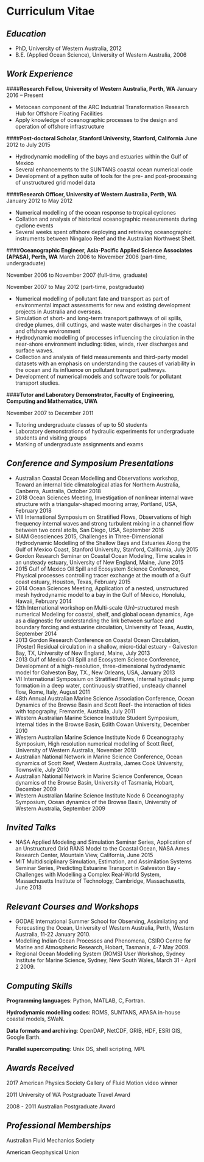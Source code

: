# Curriculum Vitae

## *Education*
- PhD, University of Western Australia, 2012
- B.E. (Applied Ocean Science), University of Western Australia, 2006

## *Work Experience*

####**Research Fellow, University of Western Australia, Perth, WA**
January 2016 – Present

- Metocean component of the ARC Industrial Transformation Research Hub for Offshore Floating Facilities
- Apply knowledge of oceanographic processes to the design and operation of offshore infrastructure

####**Post-doctoral Scholar, Stanford University, Stanford, California**
June 2012 to July 2015

- Hydrodynamic modelling of the bays and estuaries within the Gulf of Mexico
- Several enhancements to the SUNTANS coastal ocean numerical code
- Development of a python suite of tools for the pre- and post-processing of unstructured grid model data

####**Research Officer, University of Western Australia, Perth, WA**
January 2012 to May 2012

- Numerical modelling of the ocean response to tropical cyclones
- Collation and analysis of historical oceanographic measurements during cyclone events
- Several weeks spent offshore deploying and retrieving oceanographic instruments between Ningaloo Reef and the Australian Northwest Shelf.

####**Oceanographic Engineer, Asia-Pacific Applied Science Associates (APASA), Perth, WA**
March 2006 to November 2006 (part-time, undergraduate) 

November 2006 to November 2007 (full-time, graduate)

November 2007 to May 2012	(part-time, postgraduate)

- Numerical modelling of pollutant fate and transport as part of environmental impact assessments for new and existing development projects in Australia and overseas.
- Simulation of short- and long-term transport pathways of oil spills, dredge plumes, drill cuttings, and waste water discharges in the coastal and offshore environment
- Hydrodynamic modelling of processes influencing the circulation in the near-shore environment including: tides, winds, river discharges and surface waves. 
- Collection and analysis of field measurements and third-party model datasets with an emphasis on understanding the causes of variability in the ocean and its influence on pollutant transport pathways.
- Development of numerical models and software tools for pollutant transport studies.

####**Tutor and Laboratory Demonstrator, Faculty of Engineering, Computing and Mathematics, UWA**

November 2007 to December 2011

- Tutoring undergraduate classes of up to 50 students
- Laboratory demonstrations of hydraulic experiments for undergraduate students and visiting groups
- Marking of undergraduate assignments and exams

## *Conference and Symposium Presentations*

- Australian Coastal Ocean Modelling and Observations workshop, Toward an internal tide climatological atlas for Northern Australia, Canberra, Australia, October 2018
- 2018 Ocean Sciences Meeting, Investigation of nonlinear internal wave structure with a triangular-shaped mooring array, Portland, USA, February 2018
- VIII International Symposium on Stratified Flows, Observations of high frequency internal waves and strong turbulent mixing in a channel flow between two coral atolls, San Diego, USA, September 2016
- SIAM Geosciences 2015, Challenges in Three-Dimensional Hydrodynamic Modelling of the Shallow Bays and Estuaries Along the Gulf of Mexico Coast, Stanford University, Stanford, California, July 2015
- Gordon Research Seminar on Coastal Ocean Modeling, Time scales in an unsteady estuary, University of New England, Maine, June 2015
- 2015 Gulf of Mexico Oil Spill and Ecosystem Science Conference, Physical processes controlling tracer exchange at the mouth of a Gulf coast estuary, Houston, Texas, February 2015
- 2014 Ocean Sciences Meeting, Application of a nested, unstructured mesh hydrodynamic model to a bay in the Gulf of Mexico, Honolulu, Hawaii, February 2014
- 12th International workshop on Multi-scale (Un)-structured mesh numerical Modeling for coastal, shelf, and global ocean dynamics, Age as a diagnostic for understanding the link between surface and boundary forcing and estuarine circulation, University of Texas, Austin, September 2014
- 2013 Gordon Research Conference on Coastal Ocean Circulation, (Poster) Residual circulation in a shallow, micro-tidal estuary - Galveston Bay, TX, University of New England, Maine, July 2013
- 2013 Gulf of Mexico Oil Spill and Ecosystem Science Conference, Development of a high-resolution, three-dimensional hydrodynamic model for Galveston Bay, TX., New Orleans, USA, January 2013
- VII International Symposium on Stratified Flows, Internal hydraulic jump formation in a deep water, continuously stratified, unsteady channel flow, Rome, Italy, August 2011
- 48th Annual Australian Marine Science Association Conference, Ocean Dynamics of the Browse Basin and Scott Reef- the interaction of tides with topography, Fremantle, Australia, July 2011
- Western Australian Marine Science Institute Student Symposium, Internal tides in the Browse Basin, Edith Cowan University, December 2010
- Western Australian Marine Science Institute Node 6 Oceanography Symposium, High resolution numerical modelling of Scott Reef, University of Western Australia, November 2010
- Australian National Network in Marine Science Conference, Ocean dynamics of Scott Reef, Western Australia, James Cook University, Townsville, July 2010
- Australian National Network in Marine Science Conference, Ocean dynamics of the Browse Basin, University of Tasmania, Hobart, December 2009
- Western Australian Marine Science Institute Node 6 Oceanography Symposium, Ocean dynamics of the Browse Basin, University of Western Australia, September 2009

## *Invited Talks*

- NASA Applied Modeling and Simulation Seminar Series, Application of an Unstructured Grid RANS Model to the Coastal Ocean, NASA Ames Research Center, Mountain View, California, June 2015
- MIT Multidisciplinary Simulation, Estimation, and Assimilation Systems Seminar Series, Predicting Estuarine Transport in Galveston Bay - Challenges with Modelling a Complex Real-World System, Massachusetts Institute of Technology, Cambridge, Massachusetts, June 2013

## *Relevant Courses and Workshops*
- GODAE International Summer School for Observing, Assimilating and Forecasting the Ocean, University of Western Australia, Perth, Western Australia, 11-22 January 2010.
- Modelling Indian Ocean Processes and Phenomena, CSIRO Centre for Marine and Atmospheric Research, Hobart, Tasmania, 4-7 May 2009.
- Regional Ocean Modelling System (ROMS) User Workshop, Sydney Institute for Marine Science, Sydney, New South Wales, March 31 - April 2 2009.

## *Computing Skills*
**Programming languages**: Python, MATLAB, C, Fortran.

**Hydrodynamic modelling codes**: ROMS, SUNTANS, APASA in-house coastal models, SWaN.

**Data formats and archiving**: OpenDAP, NetCDF, GRIB, HDF, ESRI GIS, Google Earth.

**Parallel supercomputing**: Unix OS, shell scripting, MPI.

## *Awards Received*

2017 American Physics Society Gallery of Fluid Motion video winner

2011 University of WA Postgraduate Travel Award

2008 - 2011 Australian Postgraduate Award

## *Professional Memberships*

Australian Fluid Mechanics Society

American Geophysical Union



